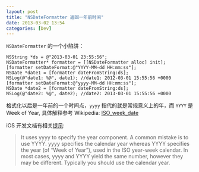 ```yaml
---
layout: post
title: "NSDateFormatter 返回一年前时间"
date: 2013-03-02 13:54
categories: [Dev]
---
```


`NSDateFormatter` 的一个小陷阱：

``` objc
NSString *ds = @"2013-03-01 23:55:56";
NSDateFormatter* formatter = [[NSDateFormatter alloc] init];
[formatter setDateFormat:@"YYYY-MM-dd HH:mm:ss"];
NSDate *date1 = [formatter dateFromString:ds];
NSLog(@"date1: %@", date1); //date1: 2012-03-01 15:55:56 +0000
[formatter setDateFormat:@"yyyy-MM-dd HH:mm:ss"];
NSDate *date2 = [formatter dateFromString:ds];
NSLog(@"date2: %@", date2); //date2: 2013-03-01 15:55:56 +0000
```

格式化以后是一年前的一个时间点，`yyyy` 指代的就是常规意义上的年，而 `YYYY` 是 Week of Year, 具体解释参考 Wikipedia: [ISO_week_date][1]

iOS 开发文档有相关[提示](https://developer.apple.com/library/ios/#documentation/Cocoa/Conceptual/DataFormatting/Articles/dfDateFormatting10_4.html):

> It uses yyyy to specify the year component. A common mistake is to use YYYY. yyyy specifies the calendar year whereas YYYY specifies the year (of “Week of Year”), used in the ISO year-week calendar. In most cases, yyyy and YYYY yield the same number, however they may be different. Typically you should use the calendar year.

[1]:http://en.wikipedia.org/wiki/ISO_week_date

